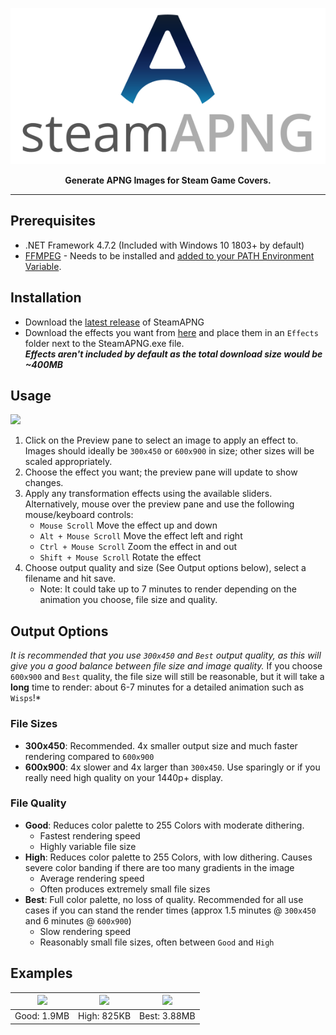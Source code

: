 <p align="center"><img src="Media/Banner.svg" height="250"></p>

<p align="center"><b>Generate APNG Images for Steam Game Covers.</b></p>

-----

## Prerequisites
- .NET Framework 4.7.2 (Included with Windows 10 1803+ by default)
- [FFMPEG](https://www.ffmpeg.org/) - Needs to be installed and [added to your PATH Environment Variable](https://www.thewindowsclub.com/how-to-install-ffmpeg-on-windows-10). 
## Installation
- Download the [latest release](https://github.com/IridiumIO/SteamAPNG/releases) of SteamAPNG
- Download the effects you want from [here](/Effects) and place them in an `Effects` folder next to the SteamAPNG.exe file.  
    *__Effects aren't included by default as the total download size would be ~400MB__*

## Usage
![](https://i.imgur.com/pykwynw.png)
1. Click on the Preview pane to select an image to apply an effect to. Images should ideally be `300x450` or `600x900` in size; other sizes will be scaled appropriately.
2. Choose the effect you want; the preview pane will update to show changes. 
3. Apply any transformation effects using the available sliders. Alternatively, mouse over the preview pane and use the following mouse/keyboard controls: 
    - `Mouse Scroll` Move the effect up and down
    - `Alt + Mouse Scroll` Move the effect left and right
    - `Ctrl + Mouse Scroll` Zoom the effect in and out
    - `Shift + Mouse Scroll` Rotate the effect
4. Choose output quality and size (See Output options below), select a filename and hit save.
    - Note: It could take up to 7 minutes to render depending on the animation you choose, file size and quality. 

## Output Options
*It is recommended that you use `300x450` and `Best` output quality, as this will give you a good balance between file size and image quality.* If you choose `600x900` and `Best` quality, the file size will still be reasonable, but it will take a __long__ time to render: about 6-7 minutes for a detailed animation such as `Wisps`!*

### File Sizes
- **300x450**: Recommended. 4x smaller output size and much faster rendering compared to `600x900`
- **600x900**: 4x slower and 4x larger than `300x450`. Use sparingly or if you really need high quality on your 1440p+ display. 

### File Quality
- **Good**: Reduces color palette to 255 Colors with moderate dithering.
    - Fastest rendering speed
    - Highly variable file size
- **High**: Reduces color palette to 255 Colors, with low dithering. Causes severe color banding if there are too many gradients in the image
    - Average rendering speed
    - Often produces extremely small file sizes
- **Best**: Full color palette, no loss of quality. Recommended for all use cases if you can stand the render times (approx 1.5 minutes @ `300x450` and 6 minutes @ `600x900`) 
    - Slow rendering speed
    - Reasonably small file sizes, often between `Good` and `High`

## Examples

| ![](https://i.imgur.com/P29a8G3.png) |![](https://i.imgur.com/BajNQ9H.png)  |![](https://i.imgur.com/OrSkURG.png)|
|:--:|:--:|:--:|
| Good: 1.9MB | High: 825KB | Best: 3.88MB|

